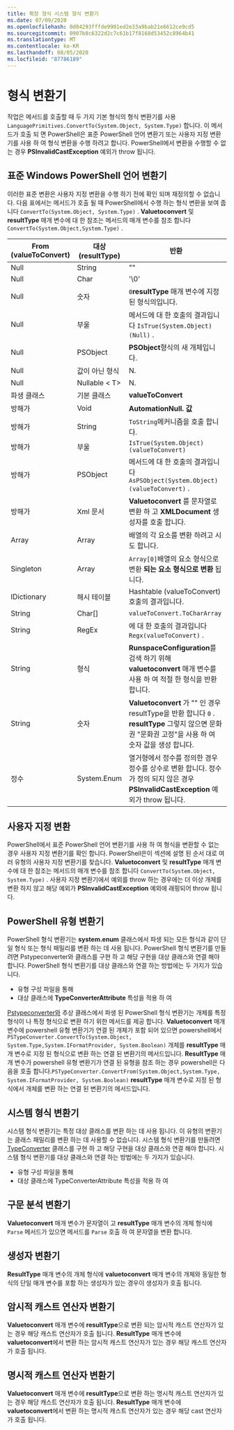 ```yaml
---
title: 확장 형식 시스템 형식 변환기
ms.date: 07/09/2020
ms.openlocfilehash: 0d04293fffde9901ed2e33a9bab21e6612ce9cd5
ms.sourcegitcommit: 0907b8c6322d2c7c61b17f8168d53452c8964b41
ms.translationtype: MT
ms.contentlocale: ko-KR
ms.lasthandoff: 08/05/2020
ms.locfileid: "87786189"
---
```

# <a name="ets-type-converters"></a>형식 변환기

작업은 메서드를 호출할 때 두 가지 기본 형식의 형식 변환기를 사용 `LanguagePrimitives.ConvertTo(System.Object, System.Type)` 합니다. 이 메서드가 호출 되 면 PowerShell은 표준 PowerShell 언어 변환기 또는 사용자 지정 변환기를 사용 하 여 형식 변환을 수행 하려고 합니다. PowerShell에서 변환을 수행할 수 없는 경우 **PSInvalidCastException** 예외가 throw 됩니다.

## <a name="standard-windows-powershell-language-converters"></a>표준 Windows PowerShell 언어 변환기

이러한 표준 변환은 사용자 지정 변환을 수행 하기 전에 확인 되며 재정의할 수 없습니다. 다음 표에서는 메서드가 호출 될 때 PowerShell에서 수행 하는 형식 변환을 보여 줍니다 `ConvertTo(System.Object, System.Type)` . **Valuetoconvert** 및 **resultType** 매개 변수에 대 한 참조는 메서드의 매개 변수를 참조 합니다 `ConvertTo(System.Object,System.Type)` .

| From (valueToConvert) |  대상 (resultType)  |                                                                               반환                                                                               |
| --------------------- | ----------------- | ------------------------------------------------------------------------------------------------------------------------------------------------------------------- |
| Null                  | String            | ""                                                                                                                                                                  |
| Null                  | Char              | '\0'                                                                                                                                                                |
| Null                  | 숫자           | `0`**resultType** 매개 변수에 지정 된 형식의입니다.                                                                                                          |
| Null                  | 부울           | 메서드에 대 한 호출의 결과입니다 `IsTrue(System.Object)(Null)` .                                                                                                        |
| Null                  | PSObject          | **PSObject**형식의 새 개체입니다.                                                                                                                                    |
| Null                  | 값이 아닌 형식    | N.                                                                                                                                                               |
| Null                  | Nullable &lt; T&gt; | N.                                                                                                                                                               |
| 파생 클래스         | 기본 클래스        | **valueToConvert**                                                                                                                                                  |
| 방해가              | Void              | **AutomationNull. 값**                                                                                                                                            |
| 방해가              | String            | `ToString`메커니즘을 호출 합니다.                                                                                                                                         |
| 방해가              | 부울           | `IsTrue(System.Object) (valueToConvert)`                                                                                                                            |
| 방해가              | PSObject          | 메서드에 대 한 호출의 결과입니다 `AsPSObject(System.Object) (valueToConvert)` .                                                                                         |
| 방해가              | Xml 문서      | **Valuetoconvert** 를 문자열로 변환 하 고 **XMLDocument** 생성자를 호출 합니다.                                                                                      |
| Array                 | Array             | 배열의 각 요소를 변환 하려고 시도 합니다.                                                                                                                      |
| Singleton             | Array             | `Array[0]`배열의 요소 형식으로 변환 **되는 요소 형식으로 변환** 됩니다.                                                                            |
| IDictionary           | 해시 테이블        | Hashtable (valueToConvert) 호출의 결과입니다.                                                                                                                       |
| String                | Char[]            | `valueToConvert.ToCharArray`                                                                                                                                        |
| String                | RegEx             | 에 대 한 호출의 결과입니다 `Regx(valueToConvert)` .                                                                                                                          |
| String                | 형식              | **RunspaceConfiguration**를 검색 하기 위해 **valuetoconvert** 매개 변수를 사용 하 여 적절 한 형식을 반환 합니다.                                                 |
| String                | 숫자           | **Valuetoconvert** 가 "" 인 경우 resultType을 반환 합니다 `0` . **resultType** 그렇지 않으면 문화권 "문화권 고정"을 사용 하 여 숫자 값을 생성 합니다.                       |
| 정수               | System.Enum       | 열거형에서 정수를 정의한 경우 정수를 상수로 변환 합니다. 정수가 정의 되지 않은 경우 **PSInvalidCastException** 예외가 throw 됩니다. |

## <a name="custom-conversions"></a>사용자 지정 변환

PowerShell에서 표준 PowerShell 언어 변환기를 사용 하 여 형식을 변환할 수 없는 경우 사용자 지정 변환기를 확인 합니다. PowerShell은이 섹션에 설명 된 순서 대로 여러 유형의 사용자 지정 변환기를 찾습니다. **Valuetoconvert** 및 **resultType** 매개 변수에 대 한 참조는 메서드의 매개 변수를 참조 합니다 `ConvertTo(System.Object, System.Type)` . 사용자 지정 변환기에서 예외를 throw 하는 경우에는 더 이상 개체를 변환 하지 않고 해당 예외가 **PSInvalidCastException** 예외에 래핑되어 throw 됩니다.

## <a name="powershell-type-converter"></a>PowerShell 유형 변환기

PowerShell 형식 변환기는 **system.enum** 클래스에서 파생 되는 모든 형식과 같이 단일 형식 또는 형식 패밀리를 변환 하는 데 사용 됩니다. PowerShell 형식 변환기를 만들려면 Pstypeconverter와 클래스를 구현 하 고 해당 구현을 대상 클래스와 연결 해야 합니다. PowerShell 형식 변환기를 대상 클래스와 연결 하는 방법에는 두 가지가 있습니다.

- 유형 구성 파일을 통해
- 대상 클래스에 **TypeConverterAttribute** 특성을 적용 하 여

[Pstypeconverter와](/dotnet/api/system.management.automation.pstypeconverter) 추상 클래스에서 파생 된 PowerShell 형식 변환기는 개체를 특정 형식이 나 특정 형식으로 변환 하기 위한 메서드를 제공 합니다. **Valuetoconvert** 매개 변수에 powershell 유형 변환기가 연결 된 개체가 포함 되어 있으면 powershell에서`PSTypeConverter.ConvertTo(System.Object, System.Type,System.IFormatProvider, System.Boolean)`
개체를 **resultType** 매개 변수로 지정 된 형식으로 변환 하는 연결 된 변환기의 메서드입니다. **ResultType** 매개 변수가 powershell 유형 변환기가 연결 된 유형을 참조 하는 경우 powershell은 다음을 호출 합니다.`PSTypeConverter.ConvertFrom(System.Object,System.Type, System.IFormatProvider, System.Boolean)`
**resultType** 매개 변수로 지정 된 형식에서 개체를 변환 하는 연결 된 변환기의 메서드입니다.

## <a name="system-type-converter"></a>시스템 형식 변환기

시스템 형식 변환기는 특정 대상 클래스를 변환 하는 데 사용 됩니다. 이 유형의 변환기는 클래스 패밀리를 변환 하는 데 사용할 수 없습니다. 시스템 형식 변환기를 만들려면 [TypeConverter](/dotnet/api/system.management.automation.runspaces.typedata.typeconverter#System_Management_Automation_Runspaces_TypeData_TypeConverter) 클래스를 구현 하 고 해당 구현을 대상 클래스와 연결 해야 합니다. 시스템 형식 변환기를 대상 클래스와 연결 하는 방법에는 두 가지가 있습니다.

- 유형 구성 파일을 통해
- 대상 클래스에 TypeConverterAttribute 특성을 적용 하 여

## <a name="parse-converter"></a>구문 분석 변환기

**Valuetoconvert** 매개 변수가 문자열이 고 **resultType** 매개 변수의 개체 형식에 `Parse` 메서드가 있으면 메서드를 `Parse` 호출 하 여 문자열을 변환 합니다.

## <a name="constructor-converter"></a>생성자 변환기

**ResultType** 매개 변수의 개체 형식에 **valuetoconvert** 매개 변수의 개체와 동일한 형식의 단일 매개 변수를 포함 하는 생성자가 있는 경우이 생성자가 호출 됩니다.

## <a name="implicit-cast-operator-converter"></a>암시적 캐스트 연산자 변환기

**Valuetoconvert** 매개 변수에 **resultType**으로 변환 되는 암시적 캐스트 연산자가 있는 경우 해당 캐스트 연산자가 호출 됩니다. **ResultType** 매개 변수에 **valuetoconvert**에서 변환 하는 암시적 캐스트 연산자가 있는 경우 해당 캐스트 연산자가 호출 됩니다.

## <a name="explicit-cast-operator-converter"></a>명시적 캐스트 연산자 변환기

**Valuetoconvert** 매개 변수에 **resultType**으로 변환 하는 명시적 캐스트 연산자가 있는 경우 해당 캐스트 연산자가 호출 됩니다. **ResultType** 매개 변수에 **valuetoconvert**에서 변환 하는 명시적 캐스트 연산자가 있는 경우 해당 cast 연산자가 호출 됩니다.
